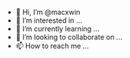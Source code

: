 - 👋 Hi, I’m @macxwin
- 👀 I’m interested in ...
- 🌱 I’m currently learning ...
- 💞️ I’m looking to collaborate on ...
- 📫 How to reach me ...

<!---
macxwin/macxwin is a ✨ special ✨ repository because its `README.md` (this file) appears on your GitHub profile.
You can click the Preview link to take a look at your changes.
--->
